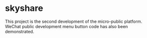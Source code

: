# skyshare
This project is the second development of the micro-public platform.
WeChat public development menu button code has also been demonstrated.
